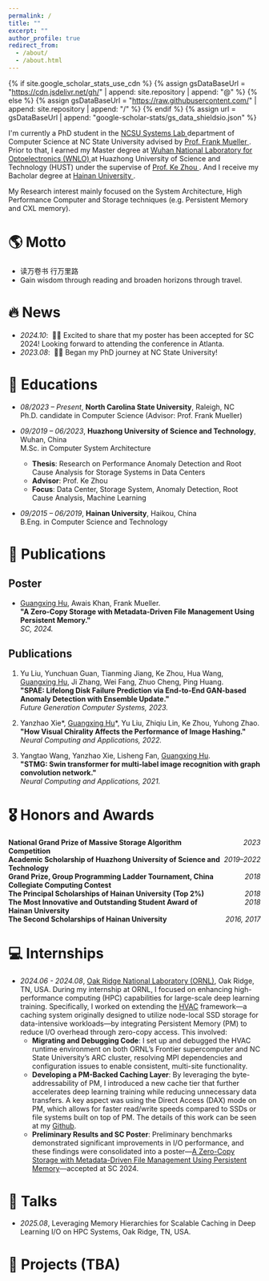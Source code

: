 ```yaml
---
permalink: /
title: ""
excerpt: ""
author_profile: true
redirect_from: 
  - /about/
  - /about.html
---
```


{% if site.google_scholar_stats_use_cdn %}
{% assign gsDataBaseUrl = "https://cdn.jsdelivr.net/gh/" | append: site.repository | append: "@" %}
{% else %}
{% assign gsDataBaseUrl = "https://raw.githubusercontent.com/" | append: site.repository | append: "/" %}
{% endif %}
{% assign url = gsDataBaseUrl | append: "google-scholar-stats/gs_data_shieldsio.json" %}

<span class='anchor' id='about-me'></span>

I'm currently a PhD student in the <a href='https://systems.csc.ncsu.edu/'> NCSU Systems Lab </a> department of Computer Science at NC State University advised by <a href='https://arcb.csc.ncsu.edu/~mueller/'> Prof. Frank Mueller </a>.  Prior to that, I earned my Master degree at <a href='http://english.wnlo.hust.edu.cn/'> Wuhan National Laboratory for Optoelectronics (WNLO) </a> at <a hred='https://english.hust.edu.cn/'> Huazhong University of Science and Technology (HUST) </a> under the supervise of <a href='http://idsm.wnlo.hust.edu.cn/index.htm'> Prof. Ke Zhou </a>. And I receive my Bacholar degree at <a href='https://en.hainanu.edu.cn/'> Hainan University </a>. 

My Research interest mainly focused on the System Architecture, High Performance Computer and Storage techniques (e.g. Persistent Memory and CXL memory).

# 🌎 Motto
- 读万卷书 行万里路
- Gain wisdom through reading and broaden horizons through travel.
<!-- I have published more than 100 papers at the top international AI conferences with total <a href='https://scholar.google.com/citations?user=DhtAFkwAAAAJ'>google scholar citations <strong><span id='total_cit'>260000+</span></strong></a> (You can also use google scholar badge <a href='https://scholar.google.com/citations?user=DhtAFkwAAAAJ'><img src="https://img.shields.io/endpoint?url={{ url | url_encode }}&logo=Google%20Scholar&labelColor=f6f6f6&color=9cf&style=flat&label=citations"></a>). -->

# 🔥 News
- *2024.10*: &nbsp;🎉🎉 Excited to share that my poster has been accepted for SC 2024! Looking forward to attending the conference in Atlanta.
- *2023.08*: &nbsp;🎉🎉 Began my PhD journey at NC State University!

# 📖 Educations
- *08/2023 – Present*, **North Carolina State University**, Raleigh, NC  
  Ph.D. candidate in Computer Science (Advisor: Prof. Frank Mueller)  

- *09/2019 – 06/2023*, **Huazhong University of Science and Technology**, Wuhan, China  
  M.Sc. in Computer System Architecture  
  - **Thesis**: Research on Performance Anomaly Detection and Root Cause Analysis for Storage Systems in Data Centers  
  - **Advisor**: Prof. Ke Zhou  
  - **Focus**: Data Center, Storage System, Anomaly Detection, Root Cause Analysis, Machine Learning  

- *09/2015 – 06/2019*, **Hainan University**, Haikou, China  
  B.Eng. in Computer Science and Technology  

# 📝 Publications 

<!--<div class='paper-box'><div class='paper-box-image'><div><div class="badge">CVPR 2016</div><img src='images/500x300.png' alt="sym" width="100%"></div></div>
<div class='paper-box-text' markdown="1">

[Deep Residual Learning for Image Recognition](https://openaccess.thecvf.com/content_cvpr_2016/papers/He_Deep_Residual_Learning_CVPR_2016_paper.pdf)

**Kaiming He**, Xiangyu Zhang, Shaoqing Ren, Jian Sun

[**Project**](https://scholar.google.com/citations?view_op=view_citation&hl=zh-CN&user=DhtAFkwAAAAJ&citation_for_view=DhtAFkwAAAAJ:ALROH1vI_8AC) <strong><span class='show_paper_citations' data='DhtAFkwAAAAJ:ALROH1vI_8AC'></span></strong>
- Lorem ipsum dolor sit amet, consectetur adipiscing elit. Vivamus ornare aliquet ipsum, ac tempus justo dapibus sit amet. 
</div>
</div>

- [Lorem ipsum dolor sit amet, consectetur adipiscing elit. Vivamus ornare aliquet ipsum, ac tempus justo dapibus sit amet](https://github.com), A, B, C, **CVPR 2020** -->

## Poster
- [Guangxing Hu](https://scholar.google.com/citations?user=j8Yq5W8AAAAJ&hl=en), Awais Khan, Frank Mueller.  
  **"A Zero-Copy Storage with Metadata-Driven File Management Using Persistent Memory."**  
  *SC, 2024.*

## Publications
1. Yu Liu, Yunchuan Guan, Tianming Jiang, Ke Zhou, Hua Wang, [Guangxing Hu](https://scholar.google.com/citations?user=j8Yq5W8AAAAJ&hl=en), Ji Zhang, Wei Fang, Zhuo Cheng, Ping Huang.  
   **"SPAE: Lifelong Disk Failure Prediction via End-to-End GAN-based Anomaly Detection with Ensemble Update."**  
   *Future Generation Computer Systems, 2023.*

2. Yanzhao Xie*, [Guangxing Hu](https://scholar.google.com/citations?user=j8Yq5W8AAAAJ&hl=en)*, Yu Liu, Zhiqiu Lin, Ke Zhou, Yuhong Zhao.  
   **"How Visual Chirality Affects the Performance of Image Hashing."**  
   *Neural Computing and Applications, 2022.*

3. Yangtao Wang, Yanzhao Xie, Lisheng Fan, [Guangxing Hu](https://scholar.google.com/citations?user=j8Yq5W8AAAAJ&hl=en).  
   **"STMG: Swin transformer for multi-label image recognition with graph convolution network."**  
   *Neural Computing and Applications, 2021.*


# 🎖 Honors and Awards
<ul style="list-style: none; padding: 0;">
  <li>
    <span style="display: inline-block; width: 85%;"><b>National Grand Prize of Massive Storage Algorithm Competition</b></span>
    <span style="float: right;"><i>2023</i></span>
  </li>
  <li>
    <span style="display: inline-block; width: 85%;"><b>Academic Scholarship of Huazhong University of Science and Technology</b></span>
    <span style="float: right;"><i>2019–2022</i></span>
  </li>
  <li>
    <span style="display: inline-block; width: 85%;"><b>Grand Prize, Group Programming Ladder Tournament, China Collegiate Computing Contest</b></span>
    <span style="float: right;"><i>2018</i></span>
  </li>
  <li>
    <span style="display: inline-block; width: 85%;"><b>The Principal Scholarships of Hainan University (Top 2%)</b></span>
    <span style="float: right;"><i>2018</i></span>
  </li>
  <li>
    <span style="display: inline-block; width: 85%;"><b>The Most Innovative and Outstanding Student Award of Hainan University</b></span>
    <span style="float: right;"><i>2018</i></span>
  </li>
  <li>
    <span style="display: inline-block; width: 85%;"><b>The Second Scholarships of Hainan University</b></span>
    <span style="float: right;"><i>2016, 2017</i></span>
  </li>
</ul>



<!--# 💬 Invited Talks
- *2021.06*, Lorem ipsum dolor sit amet, consectetur adipiscing elit. Vivamus ornare aliquet ipsum, ac tempus justo dapibus sit amet. 
- *2021.03*, Lorem ipsum dolor sit amet, consectetur adipiscing elit. Vivamus ornare aliquet ipsum, ac tempus justo dapibus sit amet.  \| [\[video\]](https://github.com/)-->

# 💻 Internships
- *2024.06 - 2024.08*, [Oak Ridge National Laboratory (ORNL)](https://www.ornl.gov/), Oak Ridge, TN, USA.
During my internship at ORNL, I focused on enhancing high-performance computing (HPC) capabilities for large-scale deep learning training. Specifically, I worked on extending the [HVAC](https://ieeexplore.ieee.org/document/9912705) framework—a caching system originally designed to utilize node-local SSD storage for data-intensive workloads—by integrating Persistent Memory (PM) to reduce I/O overhead through zero-copy access. This involved:  
  - **Migrating and Debugging Code**: I set up and debugged the HVAC runtime environment on both ORNL’s Frontier supercomputer and NC State University’s ARC cluster, resolving MPI dependencies and configuration issues to enable consistent, multi-site functionality.  
  - **Developing a PM-Backed Caching Layer**: By leveraging the byte-addressability of PM, I introduced a new cache tier that further accelerates deep learning training while reducing unnecessary data transfers. A key aspect was using the Direct Access (DAX) mode on PM, which allows for faster read/write speeds compared to SSDs or file systems built on top of PM. The details of this work can be seen at my [Github](https://github.com/Garson-hu/HVAC_ARC).
  - **Preliminary Results and SC Poster**: Preliminary benchmarks demonstrated significant improvements in I/O performance, and these findings were consolidated into a poster—[A Zero-Copy Storage with Metadata-Driven File Management Using Persistent Memory](https://sc24.supercomputing.org/proceedings/poster/poster_files/post209s2-file3.pdf)—accepted at SC 2024.  


# 💬 Talks
- *2025.08*, Leveraging Memory Hierarchies for Scalable Caching in Deep Learning I/O on HPC Systems, Oak Ridge, TN, USA. 

# 🔖 Projects (TBA)

